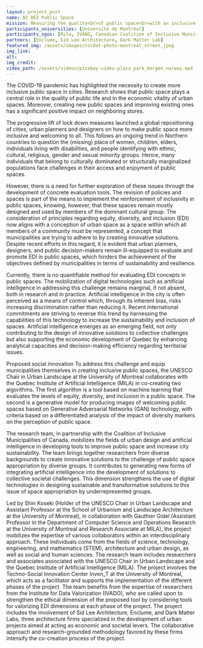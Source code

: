 ```yaml
---
layout: project_post
name: AI DEI Public Space
mission: Measuring the quality<br>of public space<br>with an inclusive AI
participants_universities: [Université de Montréal]
participants_ngos: [Mila, IVADO, Canadian Coalition of Inclusive Municipalities, UNESCO]
partners: [Enclume, Sid Lee Architecture, Dark Matter Lab]
featured_img: /assets/images/cordat-photo-montreal_street.jpeg
img_link: 
alt:
img_credit:
video_path: /assets/videos/pixabay-video-plaza_park_bergen_norway.mp4
---
```

The COVID-19 pandemic has highlighted the necessity to create more inclusive public space in cities. Research shows that public space plays a central role in the quality of public life and in the economic vitality of urban spaces. Moreover, creating new public spaces and improving existing ones has a significant positive impact on neighboring stores. 

The progressive lift of lock down measures launched a global repositioning of cities, urban planners and designers on how to make public space more inclusive and welcoming to all. This follows an ongoing trend in Northern countries to question the (missing) place of women, children, elders, individuals living with disabilities, and people identifying with ethnic, cultural, religious, gender and sexual minority groups. Hence, many individuals that belong to culturally dominated or structurally marginalized populations face challenges in their access and enjoyment of public spaces. 

However, there is a need for further exploration of these issues through the development of concrete evaluation tools. The revision of policies and spaces is part of the means to implement the reinforcement of inclusivity in public spaces, knowing, however, that these spaces remain mostly designed and used by members of the dominant cultural group. The consideration of principles regarding equity, diversity, and inclusion (EDI) now aligns with a conception of urban space as a space within which all members of a community must be represented, a concept that municipalities are trying to adhere to by creating innovative solutions. Despite recent efforts in this regard, it is evident that urban planners, designers, and public decision-makers remain ill-equipped to evaluate and promote EDI in public spaces, which hinders the achievement of the objectives defined by municipalities in terms of sustainability and resilience.

Currently, there is no quantifiable method for evaluating EDI concepts in public spaces. The mobilization of digital technologies such as artificial intelligence in addressing this challenge remains marginal, if not absent, both in research and in practice. Artificial intelligence in the city is often perceived as a means of control which, through its inherent bias, risks increasing discrimination rather than reducing it. Recent international commitments are striving to reverse this trend by harnessing the capabilities of this technology to increase the sustainability and inclusion of spaces. Artificial intelligence emerges as an emerging field, not only contributing to the design of innovative solutions to collective challenges but also supporting the economic development of Quebec by enhancing analytical capacities and decision-making efficiency regarding territorial issues.

Proposed social innovation
To address this challenge and equip municipalities themselves in creating inclusive public spaces, the UNESCO Chair in Urban Landscape at the University of Montreal collaborates with the Quebec Institute of Artificial Intelligence (MILA) in co-creating two algorithms. The first algorithm is a tool based on machine learning that evaluates the levels of equity, diversity, and inclusion in a public space. The second is a generative model for producing images of welcoming public spaces based on Generative Adversarial Networks (GAN) technology, with criteria based on a differentiated analysis of the impact of diversity markers on the perception of public space.

The research team, in partnership with the Coalition of Inclusive Municipalities of Canada, mobilizes the fields of urban design and artificial intelligence in developing tools to improve public space and increase city sustainability. The team brings together researchers from diverse backgrounds to create innovative solutions to the challenge of public space appropriation by diverse groups. It contributes to generating new forms of integrating artificial intelligence into the development of solutions to collective societal challenges. This dimension strengthens the use of digital technologies in designing sustainable and transformative solutions to this issue of space appropriation by underrepresented groups.

Led by Shin Koseki (Holder of the UNESCO Chair in Urban Landscape and Assistant Professor at the School of Urbanism and Landscape Architecture at the University of Montreal), in collaboration with Gauthier Gidel (Assistant Professor in the Department of Computer Science and Operations Research at the University of Montreal and Research Associate at MILA), the project mobilizes the expertise of various collaborators within an interdisciplinary approach. These individuals come from the fields of science, technology, engineering, and mathematics (STEM), architecture and urban design, as well as social and human sciences. The research team includes researchers and associates associated with the UNESCO Chair in Urban Landscape and the Quebec Institute of Artificial Intelligence (MILA). The project involves the Techno-Social Innovation Center Inven_T at the University of Montreal, which acts as a facilitator and supports the implementation of the different phases of the project. The team benefits from the expertise of researchers from the Institute for Data Valorization (IVADO), who are called upon to strengthen the ethical dimension of the proposed tool by considering tools for valorizing EDI dimensions at each phase of the project. The project includes the involvement of Sid Lee Architecture, Enclume, and Dark Matter Labs, three architecture firms specialized in the development of urban projects aimed at acting as economic and societal levers. The collaborative approach and research-grounded methodology favored by these firms intensify the co-creation process of the project.